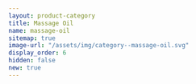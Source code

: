 ```yaml
---
layout: product-category
title: Massage Oil
name: massage-oil
sitemap: true
image-url: "/assets/img/category--massage-oil.svg"
display_order: 6
hidden: false
new: true
---
```

